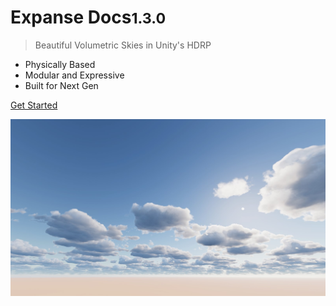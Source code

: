 <!-- _coverpage.md -->

<!-- TODO (LOGO): ![logo](_media/icon.svg) -->

# Expanse Docs<small>1.3.0</small>

> Beautiful Volumetric Skies in Unity's HDRP

- Physically Based
- Modular and Expressive
- Built for Next Gen

[Get Started](#expanse-documentation)

![](img/procedural_cloud_volume/silver_1.jpg)